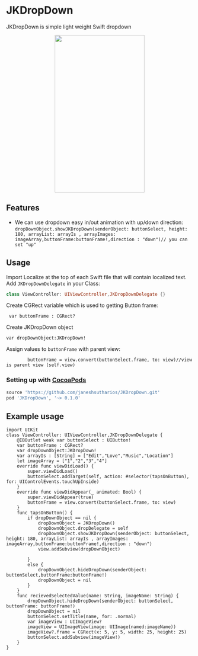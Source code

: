 # JKDropDown
JKDropDown is simple light weight Swift dropdown

<p align="center"><img src="https://media.giphy.com/media/26zznaPmDV0As4812/giphy.gif" width="242" height="425"/></p>

## Features

- We can use dropdown easy in/out animation with up/down direction:
``
      dropDownObject.showJKDropDown(senderObject: buttonSelect, height: 180, arrayList: arrayIs , arrayImages: imageArray,buttonFrame:buttonFrame!,direction : "down")// you can set "up"
  ``

## Usage
Import Localize at the top of each Swift file that will contain localized text.
Add `JKDropDownDelegate` in your Class:
```swift
class ViewController: UIViewController,JKDropDownDelegate {}
```
Create CGRect variable which is used to getting Button frame:
```
 var buttonFrame : CGRect?
 ```
 Create  JKDropDown object
 ```
 var dropDownObject:JKDropDown!
 ```
 Assign values to `buttonFrame` with parent view:
 ```
         buttonFrame = view.convert(buttonSelect.frame, to: view)//view is parent view (self.view)
```
### Setting up with [CocoaPods](https://cocoapods.org/pods/JKDropDown)
```ruby
source 'https://github.com/janeshsutharios/JKDropDown.git'
pod 'JKDropDown', '~> 0.1.0'
```
## Example usage

```
import UIKit
class ViewController: UIViewController,JKDropDownDelegate {
    @IBOutlet weak var buttonSelect : UIButton!
    var buttonFrame : CGRect?
    var dropDownObject:JKDropDown!
    var arrayIs : [String] = ["Edit","Love","Music","Location"]
    let imageArray = ["1","2","3","4"]
    override func viewDidLoad() {
        super.viewDidLoad()
        buttonSelect.addTarget(self, action: #selector(tapsOnButton), for: UIControlEvents.touchUpInside)
    }
    override func viewDidAppear(_ animated: Bool) {
        super.viewDidAppear(true)
        buttonFrame = view.convert(buttonSelect.frame, to: view)
    }
    func tapsOnButton() {
        if dropDownObject == nil {
            dropDownObject = JKDropDown()
            dropDownObject.dropDelegate = self
            dropDownObject.showJKDropDown(senderObject: buttonSelect, height: 180, arrayList: arrayIs , arrayImages: imageArray,buttonFrame:buttonFrame!,direction : "down")
            view.addSubview(dropDownObject)
            
        }
        else {
            dropDownObject.hideDropDown(senderObject: buttonSelect,buttonFrame:buttonFrame!)
            dropDownObject = nil
        }
    }
    func recievedSelectedValue(name: String, imageName: String) {
        dropDownObject.hideDropDown(senderObject: buttonSelect, buttonFrame: buttonFrame!)
        dropDownObject = nil
        buttonSelect.setTitle(name, for: .normal)
        var imageView : UIImageView?
        imageView = UIImageView(image: UIImage(named:imageName))
        imageView?.frame = CGRect(x: 5, y: 5, width: 25, height: 25)
        buttonSelect.addSubview(imageView!)
    }
}
```
